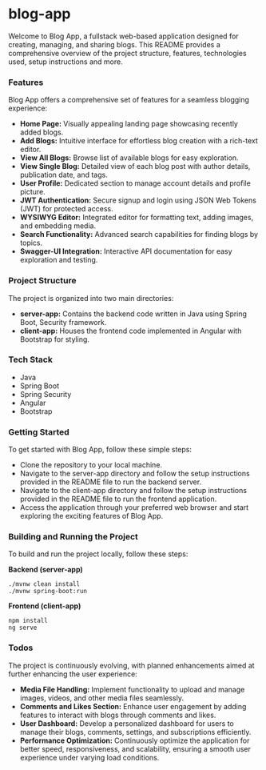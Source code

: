 # blog-app
Welcome to Blog App, a fullstack web-based application designed for creating, managing, and sharing blogs. This README provides a comprehensive overview of the project structure, features, technologies used, setup instructions and more.

### Features
Blog App offers a comprehensive set of features for a seamless blogging experience:

- **Home Page:** Visually appealing landing page showcasing recently added blogs.
- **Add Blogs:** Intuitive interface for effortless blog creation with a rich-text editor.
- **View All Blogs:** Browse list of available blogs for easy exploration.
- **View Single Blog:** Detailed view of each blog post with author details, publication date, and tags.
- **User Profile:** Dedicated section to manage account details and profile picture.
- **JWT Authentication:** Secure signup and login using JSON Web Tokens (JWT) for protected access.
- **WYSIWYG Editor:** Integrated editor for formatting text, adding images, and embedding media.
- **Search Functionality:** Advanced search capabilities for finding blogs by topics.
- **Swagger-UI Integration:** Interactive API documentation for easy exploration and testing.

### Project Structure
The project is organized into two main directories:

- **server-app:** Contains the backend code written in Java using Spring Boot, Security framework.
- **client-app:** Houses the frontend code implemented in Angular with Bootstrap for styling.

### Tech Stack
- Java
- Spring Boot
- Spring Security
- Angular
- Bootstrap

### Getting Started
To get started with Blog App, follow these simple steps:

- Clone the repository to your local machine.
- Navigate to the server-app directory and follow the setup instructions provided in the README file to run the backend server.
- Navigate to the client-app directory and follow the setup instructions provided in the README file to run the frontend application.
- Access the application through your preferred web browser and start exploring the exciting features of Blog App.

### Building and Running the Project
To build and run the project locally, follow these steps:

**Backend (server-app)**
```
./mvnw clean install
./mvnw spring-boot:run
```

**Frontend (client-app)**
```
npm install
ng serve
```

### Todos
The project is continuously evolving, with planned enhancements aimed at further enhancing the user experience:

- **Media File Handling:** Implement functionality to upload and manage images, videos, and other media files seamlessly.
- **Comments and Likes Section:** Enhance user engagement by adding features to interact with blogs through comments and likes.
- **User Dashboard:** Develop a personalized dashboard for users to manage their blogs, comments, settings, and subscriptions efficiently.
- **Performance Optimization:** Continuously optimize the application for better speed, responsiveness, and scalability, ensuring a smooth user experience under varying load conditions.
